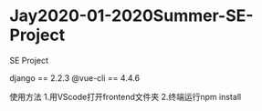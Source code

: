 # Jay2020-01-2020Summer-SE-Project
SE Project

django == 2.2.3
@vue-cli == 4.4.6

使用方法
1.用VScode打开frontend文件夹
2.终端运行npm install
